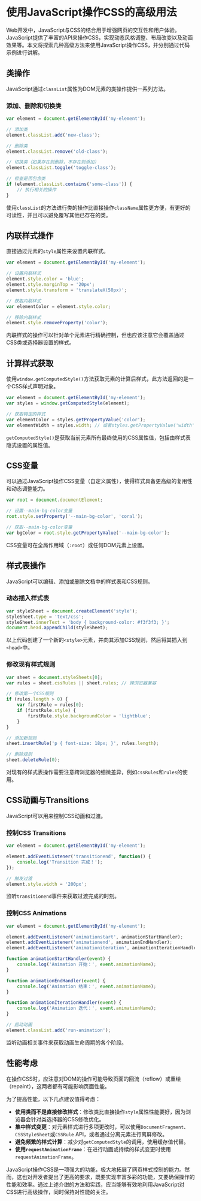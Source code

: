 # 使用JavaScript操作CSS的高级用法

Web开发中，JavaScript与CSS的结合用于增强网页的交互性和用户体验。JavaScript提供了丰富的API来操作CSS，实现动态风格调整、布局改变以及动画效果等。本文将探索几种高级方法来使用JavaScript操作CSS，并分别通过代码示例进行讲解。

## 类操作

JavaScript通过`classList`属性为DOM元素的类操作提供一系列方法。

### 添加、删除和切换类

```javascript
var element = document.getElementById('my-element');

// 添加类
element.classList.add('new-class');

// 删除类
element.classList.remove('old-class');

// 切换类（如果存在则删除，不存在则添加）
element.classList.toggle('toggle-class');

// 检查是否包含类
if (element.classList.contains('some-class')) {
    // 执行相关的操作
}
```

使用`classList`的方法进行类的操作比直接操作`className`属性更方便，有更好的可读性，并且可以避免覆写其他已存在的类。

## 内联样式操作

直接通过元素的`style`属性来设置内联样式。
```javascript
var element = document.getElementById('my-element');

// 设置内联样式
element.style.color = 'blue';
element.style.marginTop = '20px';
element.style.transform = 'translateX(50px)';

// 获取内联样式
var elementColor = element.style.color;

// 移除内联样式
element.style.removeProperty('color');
```

内联样式的操作可以针对单个元素进行精确控制，但也应该注意它会覆盖通过CSS类或选择器设置的样式。

## 计算样式获取

使用`window.getComputedStyle()`方法获取元素的计算后样式，此方法返回的是一个CSS样式声明对象。

```javascript
var element = document.getElementById('my-element');
var styles = window.getComputedStyle(element);

// 获取特定的样式
var elementColor = styles.getPropertyValue('color');
var elementWidth = styles.width; // 或者styles.getPropertyValue('width')
```

`getComputedStyle()`是获取当前元素所有最终使用的CSS属性值，包括由样式表隐式设置的属性值。

## CSS变量

可以通过JavaScript操作CSS变量（自定义属性），使得样式具备更高级的复用性和动态调整能力。

```javascript
var root = document.documentElement;

// 设置--main-bg-color变量
root.style.setProperty('--main-bg-color', 'coral');

// 获取--main-bg-color变量
var bgColor = root.style.getPropertyValue('--main-bg-color');
```

CSS变量可在全局作用域（`:root`）或任何DOM元素上设置。

## 样式表操作

JavaScript可以编辑、添加或删除文档中的样式表和CSS规则。

### 动态插入样式表

```javascript
var styleSheet = document.createElement('style');
styleSheet.type = 'text/css';
styleSheet.innerText = 'body { background-color: #f3f3f3; }';
document.head.appendChild(styleSheet);
```

以上代码创建了一个新的`<style>`元素，并向其添加CSS规则，然后将其插入到`<head>`中。

### 修改现有样式规则

```javascript
var sheet = document.styleSheets[0];
var rules = sheet.cssRules || sheet.rules; // 跨浏览器兼容

// 修改第一个CSS规则
if (rules.length > 0) {
    var firstRule = rules[0];
    if (firstRule.style) {
        firstRule.style.backgroundColor = 'lightblue';
    }
}

// 添加新规则
sheet.insertRule('p { font-size: 18px; }', rules.length);

// 删除规则
sheet.deleteRule(0);
```

对现有的样式表操作需要注意跨浏览器的细微差异，例如`cssRules`和`rules`的使用。

## CSS动画与Transitions

JavaScript可以用来控制CSS动画和过渡。

### 控制CSS Transitions

```javascript
var element = document.getElementById('my-element');

element.addEventListener('transitionend', function() {
    console.log('Transition 完成！');
});

// 触发过渡
element.style.width = '200px';
```

监听`transitionend`事件来获取过渡完成的时刻。

### 控制CSS Animations

```javascript
var element = document.getElementById('my-element');

element.addEventListener('animationstart', animationStartHandler);
element.addEventListener('animationend', animationEndHandler);
element.addEventListener('animationiteration', animationIterationHandler);

function animationStartHandler(event) {
    console.log('Animation 开始：', event.animationName);
}

function animationEndHandler(event) {
    console.log('Animation 结束：', event.animationName);
}

function animationIterationHandler(event) {
    console.log('Animation 迭代：', event.animationName);
}

// 启动动画
element.classList.add('run-animation');
```

监听动画相关事件来获取动画生命周期的各个阶段。

## 性能考虑

在操作CSS时，应注意对DOM的操作可能导致页面的回流（reflow）或重绘（repaint），这两者都有可能影响页面性能。

为了提高性能，以下几点建议值得考虑：

- **使用类而不是直接修改样式**：修改类比直接操作`style`属性性能要好，因为浏览器会针对类选择器的CSS修改优化。
- **集中样式变更**：对元素样式进行多项更改时，可以使用`DocumentFragment`、`CSSStyleSheet`或`CSSRule` API，或者通过分离元素进行离屏修改。
- **避免频繁的样式计算**：减少对`getComputedStyle`的调用，使用缓存值代替。
- **使用`requestAnimationFrame`**：在进行动画或持续的样式变更时使用`requestAnimationFrame`。

JavaScript操作CSS是一项强大的功能，极大地拓展了网页样式控制的能力。然而，这也对开发者提出了更高的要求，既要实现丰富多彩的功能，又要确保操作的性能和效率。通过上述介绀的方法和实践，应当能够有效地利用JavaScript对CSS进行高级操作，同时保持对性能的关注。